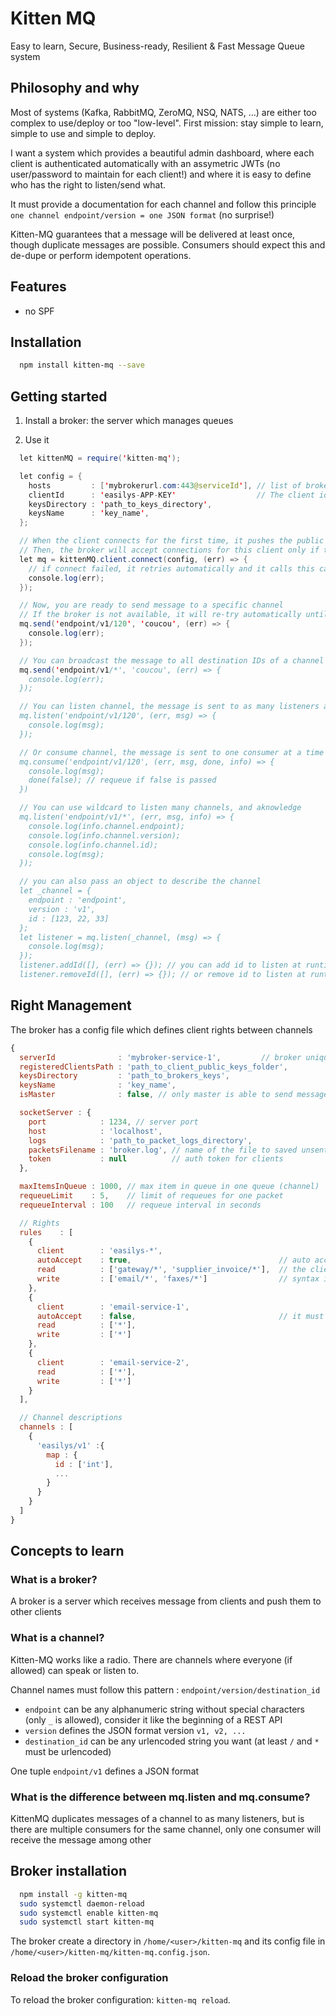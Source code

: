 # Kitten MQ

Easy to learn, Secure, Business-ready, Resilient & Fast Message Queue system

## Philosophy and why

Most of systems (Kafka, RabbitMQ, ZeroMQ, NSQ, NATS, ...) are either too complex to use/deploy or too "low-level".
First mission: stay simple to learn, simple to use and simple to deploy.

I want a system which provides a beautiful admin dashboard, where each client is authenticated
automatically with an assymetric JWTs (no user/password to maintain for each client!) and where it
is easy to define who has the right to listen/send what.

It must provide a documentation for each channel and follow this principle `one channel endpoint/version = one JSON format` (no surprise!)

Kitten-MQ guarantees that a message will be delivered at least once, though duplicate messages are possible.
Consumers should expect this and de-dupe or perform idempotent operations.

## Features

- no SPF


## Installation

```bash
  npm install kitten-mq --save
```

## Getting started

1) Install a broker: the server which manages queues


2) Use it

```java
  let kittenMQ = require('kitten-mq');

  let config = {
    hosts         : ['mybrokerurl.com:443@serviceId'], // list of brokers mirror URLs for High Avaibility
    clientId      : 'easilys-APP-KEY'                  // The client id, it must be globally unique
    keysDirectory : 'path_to_keys_directory',
    keysName      : 'key_name',
  };

  // When the client connects for the first time, it pushes the public key on the broker
  // Then, the broker will accept connections for this client only if tokens are generated with the same pub/priv key
  let mq = kittenMQ.client.connect(config, (err) => {
    // if connect failed, it retries automatically and it calls this callback for each retry
    console.log(err);
  });

  // Now, you are ready to send message to a specific channel
  // If the broker is not available, it will re-try automatically until the sending queue is full, then the callback is called with errors
  mq.send('endpoint/v1/120', 'coucou', (err) => {
    console.log(err);
  });

  // You can broadcast the message to all destination IDs of a channel
  mq.send('endpoint/v1/*', 'coucou', (err) => {
    console.log(err);
  });

  // You can listen channel, the message is sent to as many listeners as there are
  mq.listen('endpoint/v1/120', (err, msg) => {
    console.log(msg);
  });

  // Or consume channel, the message is sent to one consumer at a time (round-robin distribution)
  mq.consume('endpoint/v1/120', (err, msg, done, info) => {
    console.log(msg);
    done(false); // requeue if false is passed
  })

  // You can use wildcard to listen many channels, and aknowledge
  mq.listen('endpoint/v1/*', (err, msg, info) => {
    console.log(info.channel.endpoint);
    console.log(info.channel.version);
    console.log(info.channel.id);
    console.log(msg);
  });

  // you can also pass an object to describe the channel
  let _channel = {
    endpoint : 'endpoint',
    version : 'v1',
    id : [123, 22, 33]
  };
  let listener = mq.listen(_channel, (msg) => {
    console.log(msg);
  });
  listener.addId([], (err) => {}); // you can add id to listen at runtime
  listener.removeId([], (err) => {}); // or remove id to listen at runtime

```

## Right Management

The broker has a config file which defines client rights between channels

```javascript
{
  serverId              : 'mybroker-service-1',         // broker unique id, defined on the broker side
  registeredClientsPath : 'path_to_client_public_keys_folder',
  keysDirectory         : 'path_to_brokers_keys',
  keysName              : 'key_name',
  isMaster              : false, // only master is able to send messages to listeners and consumers

  socketServer : {
    port            : 1234, // server port
    host            : 'localhost',
    logs            : 'path_to_packet_logs_directory',
    packetsFilename : 'broker.log', // name of the file to saved unsent packets
    token           : null          // auth token for clients
  },

  maxItemsInQueue : 1000, // max item in queue in one queue (channel)
  requeueLimit    : 5,    // limit of requeues for one packet
  requeueInterval : 100   // requeue interval in seconds

  // Rights
  rules    : [
    {
      client        : 'easilys-*',
      autoAccept    : true,                                 // auto accept new clients which match this client name
      read          : ['gateway/*', 'supplier_invoice/*'],  // the client cannot listen on *
      write         : ['email/*', 'faxes/*']                // syntax is: endpoint/version/id, endpoint/version/* or endpoint/*
    },
    {
      client        : 'email-service-1',
      autoAccept    : false,                                // it must stays at false because
      read          : ['*'],
      write         : ['*']
    },
    {
      client        : 'email-service-2',
      read          : ['*'],
      write         : ['*']
    }
  ],

  // Channel descriptions
  channels : [
    {
      'easilys/v1' :{
        map : {
          id : ['int'],
          ...
        }
      }
    }
  ]
}
```

## Concepts to learn

### What is a broker?

A broker is a server which receives message from clients and push them to other clients

### What is a channel?

Kitten-MQ works like a radio. There are channels where everyone (if allowed) can speak or listen to.

Channel names must follow this pattern : `endpoint/version/destination_id`

- `endpoint` can be any alphanumeric string without special characters (only `_` is allowed), consider it like the beginning of a REST API
- `version`  defines the JSON format version `v1, v2, ...`
- `destination_id` can be any urlencoded string you want (at least `/` and `*` must be urlencoded)

One tuple `endpoint/v1` defines a JSON format


### What is the difference between mq.listen and mq.consume?

KittenMQ duplicates messages of a channel to as many listeners, but is there are multiple consumers for the same channel, only one
consumer will receive the message among other

## Broker installation

```bash
  npm install -g kitten-mq
  sudo systemctl daemon-reload
  sudo systemctl enable kitten-mq
  sudo systemctl start kitten-mq
```

The broker create a directory in `/home/<user>/kitten-mq` and its config file in `/home/<user>/kitten-mq/kitten-mq.config.json`.

### Reload the broker configuration

To reload the broker configuration: `kitten-mq reload`.
